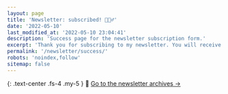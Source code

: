 ```yaml
---
layout: page
title: 'Newsletter: subscribed! 🏃🏻‍♂️'
date: '2022-05-10'
last_modified_at: '2022-05-10 23:04:41'
description: 'Success page for the newsletter subscription form.'
excerpt: 'Thank you for subscribing to my newsletter. You will receive an email confirmation. Should you change your mind, <a href="/contact/">let me know</a>.'
permalink: '/newsletter/success/'
robots: 'noindex,follow'
sitemap: false
---
```

{: .text-center .fs-4 .my-5 }
📝 [Go to the newsletter archives →](/newsletter/archives/)